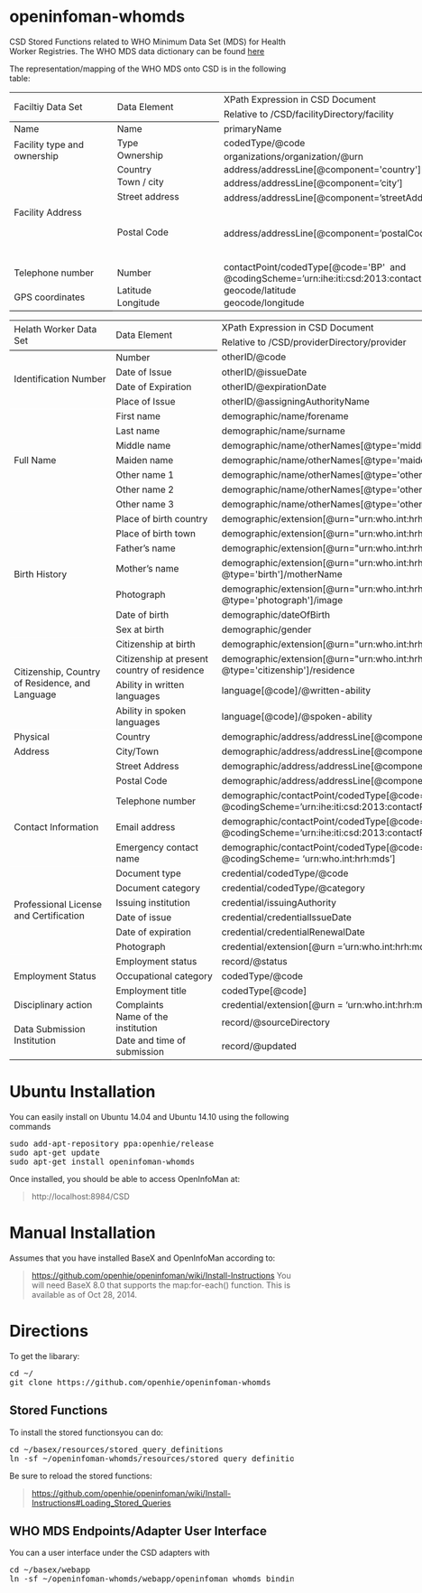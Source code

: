 openinfoman-whomds
==================

CSD Stored Functions related to WHO Minimum Data Set (MDS) for Health Worker Registries.  The WHO MDS data dictionary can be found <a href="http://www.who.int/hrh/statistics/minimun_data_set/en/">here</a>


The representation/mapping of the WHO MDS onto CSD is in the following table:

<table border=0 cellpadding=0 cellspacing=0 width=773 style='border-collapse:
 collapse;table-layout:fixed;width:773pt'>
 <col width=132 style='mso-width-source:userset;mso-width-alt:5632;width:132pt'>
 <col width=138 style='mso-width-source:userset;mso-width-alt:5888;width:138pt'>
 <col width=503 style='mso-width-source:userset;mso-width-alt:21461;width:503pt'>
 <tr height=15 style='height:15.0pt;mso-yfti-firstrow:yes;mso-yfti-irow:0'>
  <td rowspan=2 height=31 class=xl70 width=132 style='border-bottom:1.0pt solid black;
  height:31.0pt;width:132pt'><span>Faciltiy Data Set</span></td>
  <td rowspan=2 class=xl70 width=138 style='border-bottom:1.0pt solid black;
  width:138pt'><span>Data Element</span></td>
  <td class=xl67 width=503 style='width:503pt'><span>XPath Expression in CSD
  Document</td>
 </tr>
 <tr height=16 style='height:16.0pt'>
  <td height=16 class=xl68 width=503 style='height:16.0pt;width:503pt'></span><span>Relative
  to /CSD/facilityDirectory/facility</span></td>
 </tr>
 <tr height=15 style='height:15.0pt;mso-yfti-irow:1'>
  <td height=15 class=xl65 width=132 style='height:15.0pt;width:132pt'>Name</td>
  <td class=xl65 width=138 style='width:138pt'><span>Name</span></td>
  <td class=xl65 width=503 style='width:503pt'><span>primaryName</span></td>
 </tr>
 <tr height=15 style='height:15.0pt;mso-yfti-irow:2'>
  <td rowspan=2 height=30 class=xl65 width=132 style='height:30.0pt;width:132pt;
  padding-bottom:0in;padding-top:0in'>Facility type and ownership</td>
  <td class=xl65 width=138 style='width:138pt;padding-bottom:0in;padding-top:
  .7pt'><span>Type</span></td>
  <td class=xl65 width=503 style='width:503pt;padding-bottom:0in;padding-top:
  .7pt'><span>codedType/@code</span></td>
 </tr>
 <tr height=15 style='height:15.0pt'>
  <td height=15 class=xl65 width=138 style='height:15.0pt;width:138pt'><span>Ownership</span></td>
  <td class=xl65 width=503 style='width:503pt;padding-bottom:0in;padding-top:
  .7pt'><span>organizations/organization/@urn</span></td>
 </tr>
 <tr height=15 style='height:15.0pt;mso-yfti-irow:4'>
  <td rowspan=5 height=120 class=xl65 width=132 style='height:120.0pt;
  width:132pt;padding-bottom:0in;padding-top:0in'><span>Facility Address</span></td>
  <td class=xl65 width=138 style='width:138pt;padding-bottom:0in;padding-top:
  .7pt'><span>Country</span></td>
  <td class=xl65 width=503 style='width:503pt;padding-bottom:0in;padding-top:
  .7pt'><span>address/addressLine[@component='country']</span></td>
 </tr>
 <tr height=15 style='height:15.0pt'>
  <td height=15 class=xl65 width=138 style='height:15.0pt;width:138pt'><span>Town
  / city</span></td>
  <td class=xl65 width=503 style='width:503pt;padding-bottom:0in;padding-top:
  .7pt'><span>address/addressLine[@component=’city’]</span></td>
 </tr>
 <tr height=15 style='height:15.0pt'>
  <td height=15 class=xl65 width=138 style='height:15.0pt;width:138pt'><span>Street
  address</span></td>
  <td class=xl65 width=503 style='width:503pt;padding-bottom:0in;padding-top:
  .7pt'><span>address/addressLine[@component=’streetAddress’]</span></td>
 </tr>
 <tr height=60 style='mso-height-source:userset;height:60.0pt'>
  <td rowspan=2 height=75 class=xl65 width=138 style='height:75.0pt;width:138pt'><span>Postal
  Code</span></td>
  <td rowspan=2 class=xl65 width=503 style='width:503pt;padding-bottom:0in;
  padding-top:.7pt'><span>address/addressLine[@component=’postalCode’]</span></td>
 </tr>
 <tr height=15 style='height:15.0pt'>
  <span>
 </tr>
 </span>
 <tr height=15 style='height:15.0pt;mso-yfti-irow:8'>
  <td height=15 class=xl65 width=132 style='height:15.0pt;width:132pt;
  padding-bottom:0in;padding-top:0in'>Telephone number</td>
  <td class=xl65 width=138 style='width:138pt;padding-bottom:0in;padding-top:
  .7pt'><span>Number</span></td>
  <td class=xl65 width=503 style='width:503pt;padding-bottom:0in;padding-top:
  .7pt'><span>contactPoint/codedType[@code='BP'<span
  style="mso-spacerun:yes">&nbsp; </span>and
  @codingScheme=’urn:ihe:iti:csd:2013:contactPoint’]</span></td>
 </tr>
 <tr height=15 style='height:15.0pt;mso-yfti-irow:9'>
  <td rowspan=2 height=31 class=xl65 width=132 style='border-bottom:1.0pt solid black;
  height:31.0pt;width:132pt'>GPS coordinates</td>
  <td class=xl65 width=138 style='width:138pt;padding-bottom:0in;padding-top:
  .7pt'><span>Latitude</span></td>
  <td class=xl65 width=503 style='width:503pt;padding-bottom:0in;padding-top:
  .7pt'><span>geocode/latitude</span></span><span></td>
 </tr>
 <tr height=16 style='height:16.0pt'>
  <td height=16 class=xl69 width=138 style='height:16.0pt;width:138pt'><span>Longitude</span></td>
  <td class=xl69 width=503 style='width:503pt'><span>geocode/longitude</span></td>
 </tr>
</table>
<table border=0 cellpadding=0 cellspacing=0 width=773 style='border-collapse:
 collapse;table-layout:fixed;width:773pt'>
 <col width=132 style='mso-width-source:userset;mso-width-alt:5632;width:132pt'>
 <col width=138 style='mso-width-source:userset;mso-width-alt:5888;width:138pt'>
 <col width=503 style='mso-width-source:userset;mso-width-alt:21461;width:503pt'>
 <tr height=15 style='height:15.0pt'>
  <td rowspan=2 height=31 class=xl83 width=132 style='border-bottom:1.0pt solid black;
  height:31.0pt;border-top:none;width:132pt'><span>Helath Worker Data Set</span></td>
  <td rowspan=2 class=xl83 width=138 style='border-bottom:1.0pt solid black;
  border-top:none;width:138pt'><span>Data Element</span></td>
  <td class=xl72 width=503 style='width:503pt'><span>XPath Expression in CSD
  Document</td>
 </tr>
 <tr height=16 style='height:16.0pt'>
  <td height=16 class=xl73 width=503 style='height:16.0pt;width:503pt'></span><span>Relative
  to /CSD/providerDirectory/provider</span></td>
 </tr>
 <tr height=16 style='height:16.0pt;mso-yfti-irow:1'>
  <td rowspan=4 height=64 class=xl70 width=132 style='border-bottom:1.0pt solid white;
  height:64.0pt;border-top:none;width:132pt'><span>Identification Number</span></td>
  <td class=xl75 width=138 style='width:138pt'><span>Number</span></td>
  <td class=xl76 width=503 style='width:503pt'><span>otherID/@code</span></td>
 </tr>
 <tr height=16 style='height:16.0pt'>
  <td height=16 class=xl75 width=138 style='height:16.0pt;width:138pt'><span>Date
  of Issue</span></td>
  <td class=xl76 width=503 style='width:503pt'><span>otherID/@issueDate</span></td>
 </tr>
 <tr height=16 style='height:16.0pt'>
  <td height=16 class=xl75 width=138 style='height:16.0pt;width:138pt'><span>Date
  of Expiration</span></td>
  <td class=xl76 width=503 style='width:503pt'><span>otherID/@expirationDate</span></td>
 </tr>
 <tr height=16 style='height:16.0pt'>
  <td height=16 class=xl75 width=138 style='height:16.0pt;width:138pt'><span>Place
  of Issue</span></td>
  <td class=xl76 width=503 style='width:503pt'><span>otherID/@assigningAuthorityName</span></td>
 </tr>
 <tr height=16 style='height:16.0pt;mso-yfti-irow:5'>
  <td rowspan=7 height=112 class=xl86 width=132 style='border-bottom:1.0pt solid white;
  height:112.0pt;border-top:none;width:132pt'><span>Full Name</span></td>
  <td class=xl75 width=138 style='width:138pt'><span>First name</span></td>
  <td class=xl75 width=503 style='width:503pt'><span>demographic/name/forename</span></td>
 </tr>
 <tr height=16 style='height:16.0pt'>
  <td height=16 class=xl75 width=138 style='height:16.0pt;width:138pt'><span>Last
  name</span></td>
  <td class=xl75 width=503 style='width:503pt'><span>demographic/name/surname</span></td>
 </tr>
 <tr height=16 style='height:16.0pt'>
  <td height=16 class=xl75 width=138 style='height:16.0pt;width:138pt'><span>Middle
  name</span></td>
  <td class=xl75 width=503 style='width:503pt'><span>demographic/name/otherNames[@type='middle']</span></td>
 </tr>
 <tr height=16 style='height:16.0pt'>
  <td height=16 class=xl75 width=138 style='height:16.0pt;width:138pt'><span>Maiden
  name</span></td>
  <td class=xl75 width=503 style='width:503pt'><span>demographic/name/otherNames[@type='maiden']</span></td>
 </tr>
 <tr height=16 style='height:16.0pt'>
  <td height=16 class=xl75 width=138 style='height:16.0pt;width:138pt'><span>Other
  name 1</span></td>
  <td class=xl75 width=503 style='width:503pt'><span>demographic/name/otherNames[@type='other_1']</span></td>
 </tr>
 <tr height=16 style='height:16.0pt'>
  <td height=16 class=xl75 width=138 style='height:16.0pt;width:138pt'><span>Other
  name 2</span></td>
  <td class=xl75 width=503 style='width:503pt'><span>demographic/name/otherNames[@type='other_2']</span></td>
 </tr>
 <tr height=16 style='height:16.0pt'>
  <td height=16 class=xl75 width=138 style='height:16.0pt;width:138pt'><span>Other
  name 3</span></td>
  <td class=xl75 width=503 style='width:503pt'><span>demographic/name/otherNames[@type='other_3']</span></td>
 </tr>
 <tr height=16 style='height:16.0pt;mso-yfti-irow:12'>
  <td rowspan=7 height=112 class=xl86 width=132 style='border-bottom:1.0pt solid white;
  height:112.0pt;border-top:none;width:132pt'><span>Birth History</span></td>
  <td class=xl75 width=138 style='width:138pt'><span>Place of birth country</span></td>
  <td class=xl75 width=503 style='width:503pt'><span>demographic/extension[@urn=&quot;urn:who.int:hrh:mds&quot;
  and @type='birth']/country</span></td>
 </tr>
 <tr height=16 style='height:16.0pt'>
  <td height=16 class=xl75 width=138 style='height:16.0pt;width:138pt'><span>Place
  of birth town</span></td>
  <td class=xl75 width=503 style='width:503pt'><span>demographic/extension[@urn=&quot;urn:who.int:hrh:mds&quot;
  and @type='birth']/town</span></td>
 </tr>
 <tr height=16 style='height:16.0pt'>
  <td height=16 class=xl75 width=138 style='height:16.0pt;width:138pt'><span>Father’s
  name</span></td>
  <td class=xl75 width=503 style='width:503pt'><span>demographic/extension[@urn=&quot;urn:who.int:hrh:mds&quot;
  and @type='birth']/fatherName</span></td>
 </tr>
 <tr height=16 style='height:16.0pt'>
  <td height=16 class=xl75 width=138 style='height:16.0pt;width:138pt'><span>Mother’s
  name</span></td>
  <td class=xl75 width=503 style='width:503pt'><span>demographic/extension[@urn=&quot;urn:who.int:hrh:mds&quot;
  and @type='birth']/motherName</span></td>
 </tr>
 <tr height=16 style='height:16.0pt'>
  <td height=16 class=xl75 width=138 style='height:16.0pt;width:138pt'><span>Photograph</span></td>
  <td class=xl75 width=503 style='width:503pt'><span>demographic/extension[@urn=&quot;urn:who.int:hrh:mds&quot;<span
  style="mso-spacerun:yes">&nbsp; </span>and @type='photograph']/image</span></td>
 </tr>
 <tr height=16 style='height:16.0pt'>
  <td height=16 class=xl75 width=138 style='height:16.0pt;width:138pt'><span>Date
  of birth</span></td>
  <td class=xl75 width=503 style='width:503pt'><span>demographic/dateOfBirth</span></td>
 </tr>
 <tr height=16 style='height:16.0pt'>
  <td height=16 class=xl75 width=138 style='height:16.0pt;width:138pt'><span>Sex
  at birth</span></td>
  <td class=xl75 width=503 style='width:503pt'><span>demographic/gender</span></td>
 </tr>
 <tr height=16 style='height:16.0pt;mso-yfti-irow:19'>
  <td rowspan=4 height=109 class=xl86 width=132 style='border-bottom:1.0pt solid white;
  height:109.0pt;border-top:none;width:132pt'><span>Citizenship, Country of
  Residence, and Language</span></td>
  <td class=xl75 width=138 style='width:138pt'><span>Citizenship at birth</span></td>
  <td class=xl75 width=503 style='width:503pt'><span>demographic/extension[@urn=&quot;urn:who.int:hrh:mds&quot;
  and @type='citizenship']/birth</span></td>
 </tr>
 <tr height=31 style='height:31.0pt'>
  <td height=31 class=xl75 width=138 style='height:31.0pt;width:138pt'><span>Citizenship
  at present country of residence</span></td>
  <td class=xl75 width=503 style='width:503pt'><span>demographic/extension[@urn=&quot;urn:who.int:hrh:mds&quot;
  and @type='citizenship']/residence</span></td>
 </tr>
 <tr height=31 style='height:31.0pt'>
  <td height=31 class=xl75 width=138 style='height:31.0pt;width:138pt'><span>Ability
  in written languages</span></td>
  <td class=xl75 width=503 style='width:503pt'><span>language[@code]/@written-ability</span></td>
 </tr>
 <tr height=31 style='height:31.0pt'>
  <td height=31 class=xl75 width=138 style='height:31.0pt;width:138pt'><span>Ability
  in spoken languages</span></td>
  <td class=xl75 width=503 style='width:503pt'><span>language[@code]/@spoken-ability</span></td>
 </tr>
 <tr height=16 style='height:16.0pt;mso-yfti-irow:23'>
  <td height=16 class=xl74 width=132 style='height:16.0pt;width:132pt'><span>Physical</td>
  <td class=xl75 width=138 style='width:138pt'><span>Country</span></td>
  <td class=xl75 width=503 style='width:503pt'><span>demographic/address/addressLine[@component='country’]</span></td>
 </tr>
 <tr height=16 style='height:16.0pt'>
  <td height=16 class=xl74 width=132 style='height:16.0pt;width:132pt'>Address</span></td>
  <td class=xl75 width=138 style='width:138pt'><span>City/Town</span></td>
  <td class=xl75 width=503 style='width:503pt'><span>demographic/address/addressLine[@component='city']</span></td>
 </tr>
 <tr height=16 style='height:16.0pt'>
  <td height=16 class=xl77 width=132 style='height:16.0pt;width:132pt'>&nbsp;</td>
  <td class=xl75 width=138 style='width:138pt'><span>Street Address</span></td>
  <td class=xl75 width=503 style='width:503pt'><span>demographic/address/addressLine[@component=’streetAddress']</span></td>
 </tr>
 <tr height=16 style='height:16.0pt'>
  <td height=16 class=xl78 width=132 style='height:16.0pt;width:132pt'>&nbsp;</td>
  <td class=xl75 width=138 style='width:138pt'><span>Postal Code</span></td>
  <td class=xl75 width=503 style='width:503pt'><span>demographic/address/addressLine[@component=’postalCode']</span></td>
 </tr>
 <tr height=31 style='height:31.0pt;mso-yfti-irow:27'>
  <td rowspan=3 height=93 class=xl86 width=132 style='border-bottom:1.0pt solid white;
  height:93.0pt;border-top:none;width:132pt'><span>Contact Information</span></td>
  <td class=xl79 width=138 style='width:138pt'><span>Telephone number</span></td>
  <td class=xl75 width=503 style='width:503pt'><span>demographic/contactPoint/codedType[@code='BP'<span
  style="mso-spacerun:yes">&nbsp; </span>and
  @codingScheme=’urn:ihe:iti:csd:2013:contactPoint’]</span></td>
 </tr>
 <tr height=31 style='height:31.0pt'>
  <td height=31 class=xl79 width=138 style='height:31.0pt;width:138pt'><span>Email
  address</span></td>
  <td class=xl75 width=503 style='width:503pt'><span>demographic/contactPoint/codedType[@code='EMAIL'
  and @codingScheme=’urn:ihe:iti:csd:2013:contactPoint’]</span></td>
 </tr>
 <tr height=31 style='height:31.0pt'>
  <td height=31 class=xl75 width=138 style='height:31.0pt;width:138pt'><span>Emergency
  contact name</span></td>
  <td class=xl75 width=503 style='width:503pt'><span>demographic/contactPoint/codedType[@code='EMERGENCY'<span
  style="mso-spacerun:yes">&nbsp; </span>and @codingScheme=
  ‘urn:who.int:hrh:mds’]</span></td>
 </tr>
 <tr height=16 style='height:16.0pt;mso-yfti-irow:30'>
  <td rowspan=6 height=96 class=xl86 width=132 style='border-bottom:1.0pt solid white;
  height:96.0pt;border-top:none;width:132pt'><span>Professional License and
  Certification</span></td>
  <td class=xl75 width=138 style='width:138pt'><span>Document type</span></td>
  <td class=xl76 width=503 style='width:503pt'><span>credential/codedType/@code</span></td>
 </tr>
 <tr height=16 style='height:16.0pt'>
  <td height=16 class=xl75 width=138 style='height:16.0pt;width:138pt'><span>Document
  category</span></td>
  <td class=xl76 width=503 style='width:503pt'><span>credential/codedType/@category</span></td>
 </tr>
 <tr height=16 style='height:16.0pt'>
  <td height=16 class=xl75 width=138 style='height:16.0pt;width:138pt'><span>Issuing
  institution</span></td>
  <td class=xl76 width=503 style='width:503pt'><span>credential/issuingAuthority</span></td>
 </tr>
 <tr height=16 style='height:16.0pt'>
  <td height=16 class=xl75 width=138 style='height:16.0pt;width:138pt'><span>Date
  of issue</span></td>
  <td class=xl76 width=503 style='width:503pt'><span>credential/credentialIssueDate</span></td>
 </tr>
 <tr height=16 style='height:16.0pt'>
  <td height=16 class=xl75 width=138 style='height:16.0pt;width:138pt'><span>Date
  of expiration</span></td>
  <td class=xl76 width=503 style='width:503pt'><span>credential/credentialRenewalDate</span></td>
 </tr>
 <tr height=16 style='height:16.0pt'>
  <td height=16 class=xl75 width=138 style='height:16.0pt;width:138pt'><span>Photograph</span></td>
  <td class=xl76 width=503 style='width:503pt'><span>credential/extension<font
  class="font6">[@urn =’urn:who.int:hrh:mds’ </font><font class="font5">and
  @type='photograph']/image</font></span></td>
 </tr>
 <tr height=16 style='height:16.0pt;mso-yfti-irow:36'>
  <td rowspan=3 height=47 class=xl86 width=132 style='height:47.0pt;border-top:
  none;width:132pt'><span>Employment Status</span></td>
  <td class=xl80 width=138 style='width:138pt'><span>Employment status</span></td>
  <td class=xl80 width=503 style='width:503pt'><span>record/@status</span></td>
 </tr>
 <tr height=16 style='height:16.0pt'>
  <td height=16 class=xl81 width=138 style='height:16.0pt;width:138pt'><span>Occupational
  category</span></td>
  <td class=xl81 width=503 style='width:503pt'><span>codedType/@code</span></td>
 </tr>
 <tr height=15 style='height:15.0pt'>
  <td height=15 class=xl81 width=138 style='height:15.0pt;width:138pt'><span>Employment
  title</span></td>
  <td class=xl81 width=503 style='width:503pt'><span>codedType[@code]</span></td>
 </tr>
 <tr height=15 style='height:15.0pt;mso-yfti-irow:39'>
  <td height=15 class=xl65 width=132 style='height:15.0pt;width:132pt;
  padding-bottom:0in;padding-top:0in'>Disciplinary action</td>
  <td class=xl65 width=138 style='width:138pt;padding-bottom:0in;padding-top:
  .7pt'><span>Complaints</span></td>
  <td class=xl66 width=503 style='width:503pt;padding-bottom:0in;padding-top:
  .7pt'><span>credential/extension[<font class="font6">@urn =
  ‘urn:who.int:hrh:mds’ </font><font class="font5">and
  @type='complaints']/@value</font></span></td>
 </tr>
 <tr height=15 style='height:15.0pt;mso-yfti-irow:40'>
  <td rowspan=2 height=46 class=xl65 width=132 style='border-bottom:1.0pt solid black;
  height:46.0pt;width:132pt'><span>Data Submission Institution</span></td>
  <td class=xl65 width=138 style='width:138pt;padding-bottom:0in;padding-top:
  .7pt'><span>Name of the institution<span
  style="mso-spacerun:yes">&nbsp;</span></span></td>
  <td class=xl66 width=503 style='width:503pt;padding-bottom:0in;padding-top:
  .7pt'><span>record/@sourceDirectory</span></td>
 </tr>
 <tr height=31 style='height:31.0pt'>
  <td height=31 class=xl69 width=138 style='height:31.0pt;width:138pt'><span>Date
  and time of submission</span></td>
  <td class=xl82 width=503 style='width:503pt'><span>record/@updated</span></td>
 </tr>
</table>




Ubuntu Installation
===================
You can easily install on Ubuntu 14.04 and Ubuntu 14.10 using the following commands
<pre>
sudo add-apt-repository ppa:openhie/release
sudo apt-get update
sudo apt-get install openinfoman-whomds
</pre>

Once installed, you should be able to access OpenInfoMan at:
> http://localhost:8984/CSD



Manual Installation
==================

Assumes that you have installed BaseX and OpenInfoMan according to:
> https://github.com/openhie/openinfoman/wiki/Install-Instructions
You will need BaseX 8.0 that supports the map:for-each() function.  This is available as of Oct 28, 2014.

Directions
==========
To get the libarary:
<pre>
cd ~/
git clone https://github.com/openhie/openinfoman-whomds
</pre>



Stored Functions
----------------
To install the stored functionsyou can do: 
<pre>
cd ~/basex/resources/stored_query_definitions
ln -sf ~/openinfoman-whomds/resources/stored_query_definitions/* .
</pre>
Be sure to reload the stored functions: 
> https://github.com/openhie/openinfoman/wiki/Install-Instructions#Loading_Stored_Queries


WHO MDS Endpoints/Adapter User Interface
----------------------------------------
You can a user interface under the CSD adapters with
<pre>
cd ~/basex/webapp
ln -sf ~/openinfoman-whomds/webapp/openinfoman_whomds_bindings.xqm
</pre>
